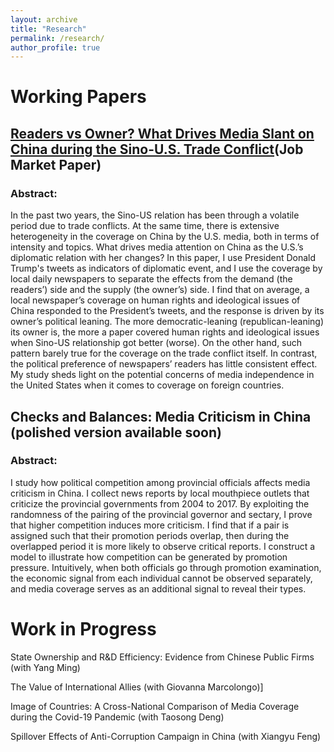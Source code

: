 ```yaml
---
layout: archive
title: "Research"
permalink: /research/
author_profile: true
---
```

# Working Papers

## [Readers vs Owner? What Drives Media Slant on China during the Sino-U.S. Trade Conflict](http://wumengecon.github.io/files/jmp.pdf)(Job Market Paper)

### Abstract: 

In the past two years, the Sino-US relation has been through a volatile period due to trade conflicts. At the same time, there is extensive heterogeneity in the coverage on China by the U.S. media, both in terms of intensity and topics. What drives media attention on China as the U.S.’s diplomatic relation with her changes? In this paper, I use President Donald Trump's tweets as indicators of diplomatic event, and I use the coverage by local daily newspapers to separate the effects from the demand (the readers’) side and the supply (the owner’s) side. I find that on average, a local newspaper’s coverage on human rights and ideological issues of China responded to the President’s tweets, and the response is driven by its owner’s political leaning. The more democratic-leaning (republican-leaning) its owner is, the more a paper covered human rights and ideological issues when Sino-US relationship got better (worse). On the other hand, such pattern barely true for the coverage on the trade conflict itself. In contrast, the political preference of newspapers’ readers has little consistent effect. My study sheds light on the potential concerns of media independence in the United States when it comes to coverage on foreign countries.

## Checks and Balances: Media Criticism in China (polished version available soon)

### Abstract:

I study how political competition among provincial officials affects media criticism in China. I collect news reports by local mouthpiece outlets that criticize the provincial governments from 2004 to 2017. By exploiting the randomness of the pairing of the provincial governor and sectary, I prove that higher competition induces more criticism. I find that if a pair is assigned such that their promotion periods overlap, then during the overlapped period it is more likely to observe critical reports. I construct a model to illustrate how competition can be generated by promotion pressure. Intuitively, when both officials go through promotion examination, the economic signal from each individual cannot be observed separately, and media coverage serves as an additional signal to reveal their types.  

# Work in Progress

State Ownership and R&D Efficiency: Evidence from Chinese Public Firms (with Yang Ming)

The Value of International Allies (with Giovanna Marcolongo)]

Image of Countries: A Cross-National Comparison of Media Coverage during the Covid-19 Pandemic (with Taosong Deng)

Spillover Effects of Anti-Corruption Campaign in China (with Xiangyu Feng)

  